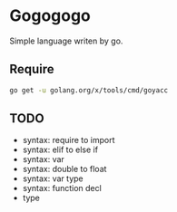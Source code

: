 # Gogogogo

Simple language writen by go.

## Require

```sh
go get -u golang.org/x/tools/cmd/goyacc
```

## TODO

+ syntax: require to import
+ syntax: elif to else if
+ syntax: var
+ syntax: double to float
+ syntax: var type
+ syntax: function decl
+ type
